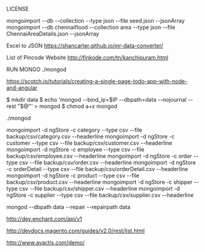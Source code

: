 LICENSE


mongoimport --db <db-name> --collection <coll-name> --type json --file seed.json
--jsonArray
mongoimport --db chennaiflood --collection area --type json --file ChennaiAreaDetails.json --jsonArray

Excel to JSON
https://shancarter.github.io/mr-data-converter/

List of Pincode Website
http://finkode.com/tn/kanchipuram.html

RUN MONGO
./mongod

https://scotch.io/tutorials/creating-a-single-page-todo-app-with-node-and-angular

$ mkdir data
$ echo 'mongod --bind_ip=$IP --dbpath=data --nojournal --rest "$@"' > mongod
$ chmod a+x mongod

./mongod

mongoimport -d ngStore -c category    --type csv --file backup/csv/category.csv --headerline
mongoimport -d ngStore -c customer    --type csv --file backup/csv/customer.csv --headerline
mongoimport -d ngStore -c employee    --type csv --file backup/csv/employee.csv --headerline
mongoimport -d ngStore -c order       --type csv --file backup/csv/order.csv --headerline
mongoimport -d ngStore -c orderDetail --type csv --file backup/csv/orderDetail.csv --headerline
mongoimport -d ngStore -c product     --type csv --file backup/csv/product.csv --headerline
mongoimport -d ngStore -c shipper     --type csv --file backup/csv/shipper.csv --headerline
mongoimport -d ngStore -c supplier    --type csv --file backup/csv/supplier.csv --headerline


mongod --dbpath data --repair --repairpath data

http://dev.enchant.com/api/v1

http://devdocs.magento.com/guides/v2.0/rest/list.html

http://www.avactis.com/demo/